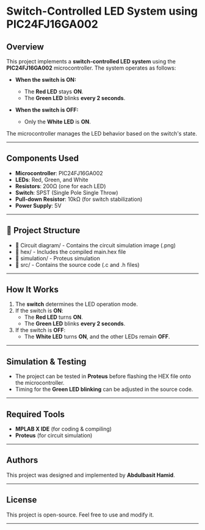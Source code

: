 # Switch-Controlled LED System using PIC24FJ16GA002

## Overview
This project implements a **switch-controlled LED system** using the **PIC24FJ16GA002** microcontroller. The system operates as follows:

- **When the switch is ON:**
  - The **Red LED** stays **ON**.
  - The **Green LED** blinks **every 2 seconds**.

- **When the switch is OFF:**
  - Only the **White LED** is **ON**.

The microcontroller manages the LED behavior based on the switch's state.

---

## Components Used
- **Microcontroller**: PIC24FJ16GA002  
- **LEDs**: Red, Green, and White  
- **Resistors**: 200Ω (one for each LED)  
- **Switch**: SPST (Single Pole Single Throw)  
- **Pull-down Resistor**: 10kΩ (for switch stabilization)  
- **Power Supply**: 5V  

---

## 📂 Project Structure
- 📁 Circuit diagram/ - Contains the circuit simulation image (.png)
- 📁 hex/ - Includes the compiled main.hex file 
- 📁 simulation/ - Proteus simulation
- 📁 src/ - Contains the source code (.c and .h files)


---

## How It Works
1. The **switch** determines the LED operation mode.
2. If the switch is **ON**:
   - The **Red LED** turns **ON**.
   - The **Green LED** blinks **every 2 seconds**.
3. If the switch is **OFF**:
   - The **White LED** turns **ON**, and the other LEDs remain **OFF**.

---

## Simulation & Testing
- The project can be tested in **Proteus** before flashing the HEX file onto the microcontroller.
- Timing for the **Green LED blinking** can be adjusted in the source code.

---

## Required Tools
- **MPLAB X IDE** (for coding & compiling)
- **Proteus** (for circuit simulation)

---

## Authors
This project was designed and implemented by **Abdulbasit Hamid**.

---

## License
This project is open-source. Feel free to use and modify it.

---



